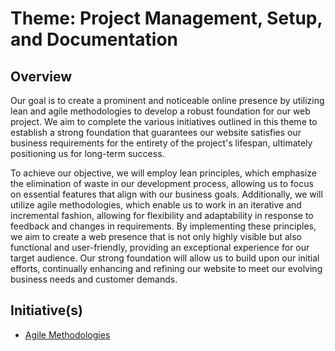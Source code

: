 # Theme: Project Management, Setup, and Documentation

## Overview

Our goal is to create a prominent and noticeable online presence by utilizing
lean and agile methodologies to develop a robust foundation for our web project.
We aim to complete the various initiatives outlined in this theme to establish a
strong foundation that guarantees our website satisfies our business
requirements for the entirety of the project's lifespan, ultimately positioning
us for long-term success.

To achieve our objective, we will employ lean principles, which emphasize the
elimination of waste in our development process, allowing us to focus on
essential features that align with our business goals. Additionally, we will
utilize agile methodologies, which enable us to work in an iterative and
incremental fashion, allowing for flexibility and adaptability in response to
feedback and changes in requirements. By implementing these principles, we aim
to create a web presence that is not only highly visible but also functional and
user-friendly, providing an exceptional experience for our target audience. Our
strong foundation will allow us to build upon our initial efforts, continually
enhancing and refining our website to meet our evolving business needs and
customer demands.

## Initiative(s)

- [Agile Methodologies](./initiatives/agile_methodology.md)
